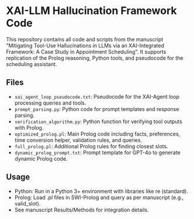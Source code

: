 # XAI-LLM Hallucination Framework Code

This repository contains all code and scripts from the manuscript "Mitigating Tool-Use Hallucinations in LLMs via an XAI-Integrated Framework: A Case Study in Appointment Scheduling". It supports replication of the Prolog reasoning, Python tools, and pseudocode for the scheduling assistant.

## Files
- `xai_agent_loop_pseudocode.txt`: Pseudocode for the XAI-Agent loop processing queries and tools.
- `prompt_parsing.py`: Python code for prompt templates and response parsing.
- `verification_algorithm.py`: Python function for verifying tool outputs with Prolog.
- `optimized_prolog.pl`: Main Prolog code including facts, preferences, time conversion helper, validation rules, and queries.
- `full_prolog.pl`: Additional Prolog rules for finding closest slots.
- `dynamic_prolog_prompt.txt`: Prompt template for GPT-4o to generate dynamic Prolog code.

## Usage
- Python: Run in a Python 3+ environment with libraries like re (standard).
- Prolog: Load .pl files in SWI-Prolog and query as per manuscript (e.g., valid_slot).
- See manuscript Results/Methods for integration details.
